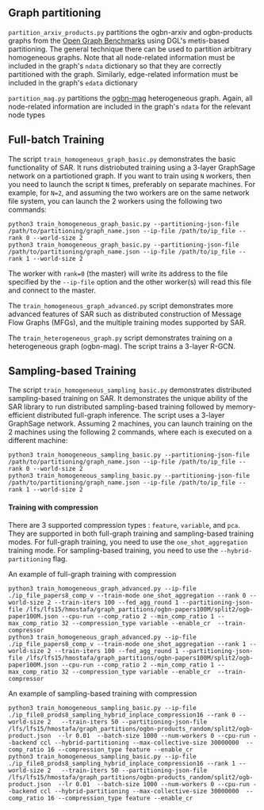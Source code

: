 ## Graph partitioning

``partition_arxiv_products.py`` partitions the ogbn-arxiv and ogbn-products  graphs from the [Open Graph Benchmarks](https://ogb.stanford.edu/) using DGL's metis-based partitioning. The general technique there can be used to partition arbitrary homogeneous graphs. Note that all node-related information must be included in the graph's ``ndata`` dictionary so that they are correctly partitioned with the graph. Similarly, edge-related information must be included in the graph's ``edata`` dictionary

``partition_mag.py`` partitions the [ogbn-mag](https://ogb.stanford.edu/docs/nodeprop/#ogbn-mag) heterogeneous graph. Again, all node-related information are included in the graph's ``ndata`` for the relevant node types

## Full-batch Training

The script ``train_homogeneous_graph_basic.py`` demonstrates the basic functionality of SAR. It runs distriobuted training using a 3-layer GraphSage network on a partiotioned graph. If you want to train using ``N`` workers, then you need to launch the script ``N`` times, preferably on separate machines. For example, for ``N=2``, and assuming the two workers are on the same network file system, you can launch the 2 workers using the following two commands:

```shell
python3 train_homogeneous_graph_basic.py --partitioning-json-file /path/to/partitioning/graph_name.json --ip-file /path/to/ip_file --rank 0 --world-size 2
python3 train_homogeneous_graph_basic.py --partitioning-json-file /path/to/partitioning/graph_name.json --ip-file /path/to/ip_file --rank 1 --world-size 2

```
The worker with ``rank=0`` (the master)  will write its address to the file specified by the ``--ip-file`` option and the other worker(s) will read this file and connect to the master.


The ``train_homogeneous_graph_advanced.py`` script demonstrates more advanced features of SAR such as distributed construction of Message Flow Graphs (MFGs), and the multiple training modes supported by SAR. 

The ``train_heterogeneous_graph.py`` script demonstrates training on a heterogeneous graph (ogbn-mag). The script trains a 3-layer R-GCN.


## Sampling-based Training
The script ``train_homogeneous_sampling_basic.py`` demonstrates distributed sampling-based training on SAR. It demonstrates the unique ability of  the SAR library to run distributed sampling-based training followed by memory-efficient distributed full-graph inference. The script uses a 3-layer GraphSage network. Assuming 2 machines, you can launch training on the 2 machines using the following 2 commands, where each is executed on a different machine:

```shell
python3 train_homogeneous_sampling_basic.py --partitioning-json-file /path/to/partitioning/graph_name.json --ip-file /path/to/ip_file --rank 0 --world-size 2
python3 train_homogeneous_sampling_basic.py --partitioning-json-file /path/to/partitioning/graph_name.json --ip-file /path/to/ip_file --rank 1 --world-size 2

```

#### Training with compression
There are 3 supported compression types : ``feature``, ``variable``, and ``pca``. They are supported in both full-graph training and sampling-based training modes. For full-graph training, you need to use the ``one_shot_aggregation`` training mode. For sampling-based training, you need to use the ``--hybrid-partitioning`` flag.

An example of full-graph training with compression

```shell
python3 train_homogeneous_graph_advanced.py --ip-file ./ip_file_papers8_comp_v --train-mode one_shot_aggregation --rank 0 --world-size 2 --train-iters 100 --fed_agg_round 1 --partitioning-json-file /lfs/lfs15/hmostafa/graph_partitions/ogbn-papers100M/split2/ogb-paper100M.json --cpu-run --comp_ratio 2 --min_comp_ratio 1 --max_comp_ratio 32 --compression_type variable --enable_cr  --train-compressor
python3 train_homogeneous_graph_advanced.py --ip-file ./ip_file_papers8_comp_v --train-mode one_shot_aggregation --rank 1 --world-size 2 --train-iters 100 --fed_agg_round 1 --partitioning-json-file /lfs/lfs15/hmostafa/graph_partitions/ogbn-papers100M/split2/ogb-paper100M.json --cpu-run --comp_ratio 2 --min_comp_ratio 1 --max_comp_ratio 32 --compression_type variable --enable_cr  --train-compressor
```



An example of sampling-based training with compression


```shell
python3 train_homogeneous_sampling_basic.py --ip-file ./ip_file8_prods8_sampling_hybrid_inplace_compression16 --rank 0 --world-size 2   --train-iters 50 --partitioning-json-file /lfs/lfs15/hmostafa/graph_partitions/ogbn-products_random/split2/ogb-product.json  --lr 0.01  --batch-size 1000 --num-workers 0 --cpu-run --backend ccl --hybrid-partitioning --max-collective-size 30000000  --comp_ratio 16 --compression_type feature --enable_cr
python3 train_homogeneous_sampling_basic.py --ip-file ./ip_file8_prods8_sampling_hybrid_inplace_compression16 --rank 1 --world-size 2   --train-iters 50 --partitioning-json-file /lfs/lfs15/hmostafa/graph_partitions/ogbn-products_random/split2/ogb-product.json  --lr 0.01  --batch-size 1000 --num-workers 0 --cpu-run --backend ccl --hybrid-partitioning --max-collective-size 30000000  --comp_ratio 16 --compression_type feature --enable_cr

```
